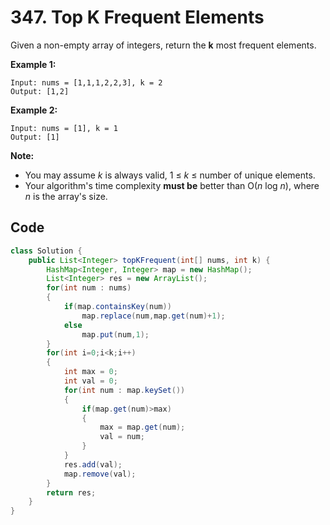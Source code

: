# 347. Top K Frequent Elements

Given a non-empty array of integers, return the **k** most frequent elements.

**Example 1:**

```
Input: nums = [1,1,1,2,2,3], k = 2
Output: [1,2]
```

**Example 2:**

```
Input: nums = [1], k = 1
Output: [1]
```

**Note:**

- You may assume *k* is always valid, 1 ≤ *k* ≤ number of unique elements.
- Your algorithm's time complexity **must be** better than O(*n* log *n*), where *n* is the array's size.



## Code

```java
class Solution {
    public List<Integer> topKFrequent(int[] nums, int k) {
        HashMap<Integer, Integer> map = new HashMap();
        List<Integer> res = new ArrayList();
        for(int num : nums)
        {
            if(map.containsKey(num))
                map.replace(num,map.get(num)+1);
            else
                map.put(num,1);
        }
        for(int i=0;i<k;i++)
        {
            int max = 0;
            int val = 0;
            for(int num : map.keySet())
            {
                if(map.get(num)>max)
                {
                    max = map.get(num);
                    val = num;
                }
            }
            res.add(val);
            map.remove(val);
        }
        return res;
    }
}
```

